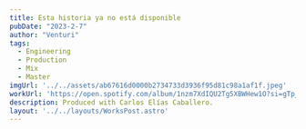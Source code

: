 ```yaml
---
title: Esta historia ya no está disponible
pubDate: "2023-2-7"
author: "Venturi"
tags:
  - Engineering
  - Production
  - Mix
  - Master
imgUrl: '../../assets/ab67616d0000b2734733d3936f95d81c98a1af1f.jpeg'
workUrl: 'https://open.spotify.com/album/1nzm7XdIQU2Tg5XBWHew1O?si=gTp_1HPhRn2v_5ruWdOHhA'
description: Produced with Carlos Elías Caballero.
layout: '../../layouts/WorksPost.astro'
---
```

